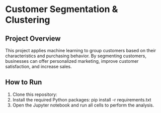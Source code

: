 # Customer Segmentation & Clustering

## Project Overview
This project applies machine learning to group customers based on their characteristics and purchasing behavior. By segmenting customers, businesses can offer personalized marketing, improve customer satisfaction, and increase sales.

## How to Run
1. Clone this repository:
2. Install the required Python packages: pip install -r requirements.txt
3. Open the Jupyter notebook and run all cells to perform the analysis.




